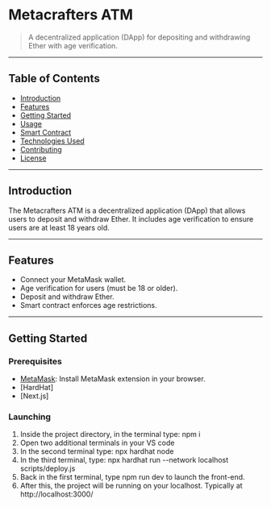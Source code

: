 # Metacrafters ATM

> A decentralized application (DApp) for depositing and withdrawing Ether with age verification.

---

## Table of Contents

- [Introduction](#introduction)
- [Features](#features)
- [Getting Started](#getting-started)
- [Usage](#usage)
- [Smart Contract](#smart-contract)
- [Technologies Used](#technologies-used)
- [Contributing](#contributing)
- [License](#license)

---

## Introduction

The Metacrafters ATM is a decentralized application (DApp) that allows users to deposit and withdraw Ether. It includes age verification to ensure users are at least 18 years old.


---

## Features

- Connect your MetaMask wallet.
- Age verification for users (must be 18 or older).
- Deposit and withdraw Ether.
- Smart contract enforces age restrictions.

---

## Getting Started

### Prerequisites

- [MetaMask](https://metamask.io/): Install MetaMask extension in your browser.
- [HardHat] 
- [Next.js]

### Launching

1. Inside the project directory, in the terminal type: npm i
2. Open two additional terminals in your VS code
3. In the second terminal type: npx hardhat node
4. In the third terminal, type: npx hardhat run --network localhost scripts/deploy.js
5. Back in the first terminal, type npm run dev to launch the front-end.
6. After this, the project will be running on your localhost. Typically at http://localhost:3000/
